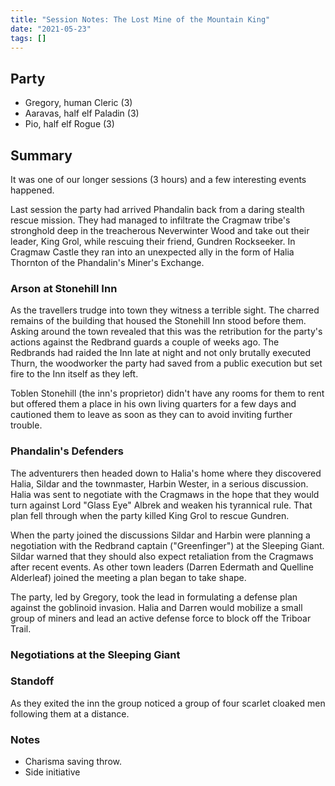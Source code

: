 ```yaml
---
title: "Session Notes: The Lost Mine of the Mountain King"
date: "2021-05-23"
tags: []
---
```


## Party

* Gregory, human Cleric (3)
* Aaravas, half elf Paladin (3)
* Pio, half elf Rogue (3)

## Summary

It was one of our longer sessions (3 hours) and a few interesting events
happened.

Last session the party had arrived Phandalin back from a daring stealth rescue
mission. They had managed to infiltrate the Cragmaw tribe's stronghold deep in
the treacherous Neverwinter Wood and take out their leader, King Grol, while
rescuing their friend, Gundren Rockseeker. In Cragmaw Castle they ran into an
unexpected ally in the form of Halia Thornton of the Phandalin's Miner's
Exchange.

### Arson at Stonehill Inn

As the travellers trudge into town they witness a terrible sight. The charred
remains of the building that housed the Stonehill Inn stood before them. Asking
around the town revealed that this was the retribution for the party's actions
against the Redbrand guards a couple of weeks ago. The Redbrands had raided the
Inn late at night and not only brutally executed Thurn, the woodworker the
party had saved from a public execution but set fire to the Inn itself as they
left.

Toblen Stonehill (the inn's proprietor) didn't have any rooms for them to rent
but offered them a place in his own living quarters for a few days and
cautioned them to leave as soon as they can to avoid inviting further trouble.

### Phandalin's Defenders

The adventurers then headed down to Halia's home where they discovered Halia,
Sildar and the townmaster, Harbin Wester, in a serious discussion. Halia was
sent to negotiate with the Cragmaws in the hope that they would turn against
Lord "Glass Eye" Albrek and weaken his tyrannical rule. That plan fell through
when the party killed King Grol to rescue Gundren.

When the party joined the discussions Sildar and Harbin were planning
a negotiation with the Redbrand captain ("Greenfinger") at the Sleeping Giant.
Sildar warned that they should also expect retaliation from the Cragmaws after
recent events. As other town leaders (Darren Edermath and Quelline Alderleaf)
joined the meeting a plan began to take shape.

The party, led by Gregory, took the lead in formulating a defense plan against
the goblinoid invasion. Halia and Darren would mobilize a small group of miners
and lead an active defense force to block off the Triboar Trail.

### Negotiations at the Sleeping Giant


### Standoff

As they exited the inn the group noticed a group of four scarlet cloaked men
following them at a distance.

### Notes
* Charisma saving throw.
* Side initiative
